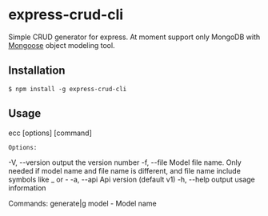 # express-crud-cli

Simple CRUD generator for express. At moment support only MongoDB with [Mongoose](https://github.com/Automattic/mongoose) object modeling tool.

## Installation

    $ npm install -g express-crud-cli
    
## Usage

ecc [options] [command]
    
    Options:
  -V, --version        output the version number
  -f, --file <name>    Model file name. Only needed if model name and file name is different, and file name include symbols like _ or -
  -a, --api <version>  Api version (default v1)
  -h, --help           output usage information

Commands:
  generate|g <model>   model - Model name
